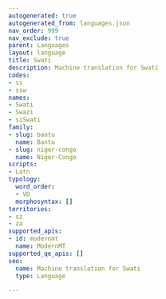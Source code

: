 ```yaml
---
autogenerated: true
autogenerated_from: languages.json
nav_order: 999
nav_exclude: true
parent: Languages
layout: language
title: Swati
description: Machine translation for Swati
codes:
- ss
- ssw
names:
- Swati
- Swazi
- siSwati
family:
- slug: bantu
  name: Bantu
- slug: niger-congo
  name: Niger-Congo
scripts:
- Latn
typology:
  word_order:
  - VO
  morphosyntax: []
territories:
- sz
- za
supported_apis:
- id: modernmt
  name: ModernMT
supported_qe_apis: []
seo:
  name: Machine translation for Swati
  type: Language

---
```


